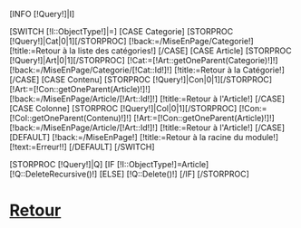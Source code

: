 [INFO [!Query!]|I]

[SWITCH [!I::ObjectType!]|=]
        [CASE Categorie]
                [STORPROC [!Query!]|Cat|0|1][/STORPROC]
                [!back:=/MiseEnPage/Categorie!]
                [!title:=Retour à la liste des catégories!]
        [/CASE]
        [CASE Article]
                [STORPROC [!Query!]|Art|0|1][/STORPROC]
                [!Cat:=[!Art::getOneParent(Categorie)!]!]
                [!back:=/MiseEnPage/Categorie/[!Cat::Id!]!]
                [!title:=Retour à la Catégorie!]
        [/CASE]
        [CASE Contenu]
                [STORPROC [!Query!]|Con|0|1][/STORPROC]
                [!Art:=[!Con::getOneParent(Article)!]!]
                [!back:=/MiseEnPage/Article/[!Art::Id!]!]
                [!title:=Retour à l'Article!]
        [/CASE]
        [CASE Colonne]
                [STORPROC [!Query!]|Col|0|1][/STORPROC]
                [!Con:=[!Col::getOneParent(Contenu)!]!]
                [!Art:=[!Con::getOneParent(Article)!]!]
                [!back:=/MiseEnPage/Article/[!Art::Id!]!]
                [!title:=Retour à l'Article!]
        [/CASE]
        [DEFAULT]
                [!back:=/MiseEnPage!]
                [!title:=Retour à la racine du module!]
                [!text:=Erreur!!]
        [/DEFAULT]
[/SWITCH]
<div class="debug">
[STORPROC [!Query!]|Q]
        [IF [!I::ObjectType!]=Article]
                [!Q::DeleteRecursive()!]
        [ELSE]
                [!Q::Delete()!]
        [/IF]
[/STORPROC]
</div>

<a href="[!back!]" title="[!title!]" id="ModTitle">
	<h1><span class="glyphicon glyphicon-share-alt"> </span>Retour</h1>
</a>